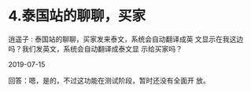 # 4.泰国站的聊聊，买家

逍遥子 : 泰国站的聊聊，买家发来泰文，系统会自动翻译成英 文显示在我这边吗？我们发英文，系统会自动翻译成泰文显 示给买家吗？

2019-07-15

回答：嗯，是的，不过这功能在测试阶段，暂时还没有全面开 放。